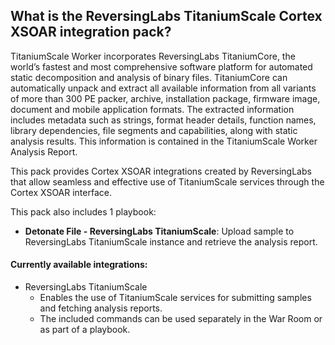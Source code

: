 ## What is the ReversingLabs TitaniumScale Cortex XSOAR integration pack?

TitaniumScale Worker incorporates ReversingLabs TitaniumCore, the world’s fastest and most
comprehensive software platform for automated static decomposition and analysis of binary files.
TitaniumCore can automatically unpack and extract all available information from all variants of more
than 300 PE packer, archive, installation package, firmware image, document and mobile application
formats.
The extracted information includes metadata such as strings, format header details, function names,
library dependencies, file segments and capabilities, along with static analysis results. This
information is contained in the TitaniumScale Worker Analysis Report.

This pack provides Cortex XSOAR integrations created by ReversingLabs that allow seamless and effective use of TitaniumScale services through the Cortex XSOAR interface.

This pack also includes 1 playbook:

- **Detonate File - ReversingLabs TitaniumScale**: Upload sample to ReversingLabs TitaniumScale instance and retrieve the analysis report.

#### Currently available integrations:

- ReversingLabs TitaniumScale
  - Enables the use of TitaniumScale services for submitting samples and fetching analysis reports.
  - The included commands can be used separately in the War Room or as part of a playbook.

